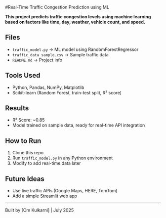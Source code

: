 #Real-Time Traffic Congestion Prediction using ML

**This project predicts traffic congestion levels using machine learning based on factors like time, day, weather, vehicle count, and speed.**

## Files
- `traffic_model.py` → ML model using RandomForestRegressor  
- `traffic_data_sample.csv` → Sample traffic data  
- `README.md` → Project info

## Tools Used
- Python, Pandas, NumPy, Matplotlib  
- Scikit-learn (Random Forest, train-test split, R² score)

## Results
- R² Score: ~0.85  
- Model trained on sample data, ready for real-time API integration

## How to Run
1. Clone this repo  
2. Run `traffic_model.py` in any Python environment  
3. Modify to add real-time data later

## Future Ideas
- Use live traffic APIs (Google Maps, HERE, TomTom)  
- Add a simple Streamlit web app

---
Built by [Om Kulkarni] | July 2025
